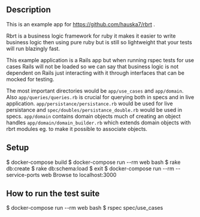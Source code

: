 ## Description

This is an example app for https://github.com/hauska7/rbrt .

Rbrt is a business logic framework for ruby it makes it easier to write business logic then using pure ruby but is still so lightweight that your tests will run blazingly fast.

This example application is a Rails app but when running rspec tests for use cases Rails will not be loaded so we can say that business logic is not dependent on Rails just interacting with it through interfaces that can be mocked for testing.

The most important directories would be `app/use_cases` and `app/domain`. Also `app/queries/queries.rb` is crucial for querying both in specs and in live application. `app/persistance/persistance.rb` would be used for live persistance and `spec/doubles/persistance_double.rb` would be used in specs.
`app/domain` contains domain objects much of creating an object handles `app/domain/domain_builder.rb` which extends domain objects with rbrt modules eg. to make it possible to associate objects.

## Setup

  $ docker-compose build
  $ docker-compose run --rm web bash
  $ rake db:create
  $ rake db:schema:load
  $ exit
  $ docker-compose run --rm --service-ports web
  Browse to localhost:3000

## How to run the test suite

  $ docker-compose run --rm web bash
  $ rspec spec/use_cases
